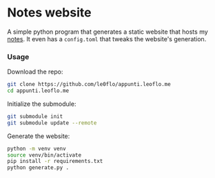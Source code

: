 # Notes website

A simple python program that generates a static website that hosts my [notes](https://github.com/le0flo/appunti).
It even has a `config.toml` that tweaks the website's generation.

### Usage

Download the repo:

```sh
git clone https://github.com/le0flo/appunti.leoflo.me
cd appunti.leoflo.me
```

Initialize the submodule:

```sh
git submodule init
git submodule update --remote
```

Generate the website:

```sh
python -m venv venv
source venv/bin/activate
pip install -r requirements.txt
python generate.py .
```
